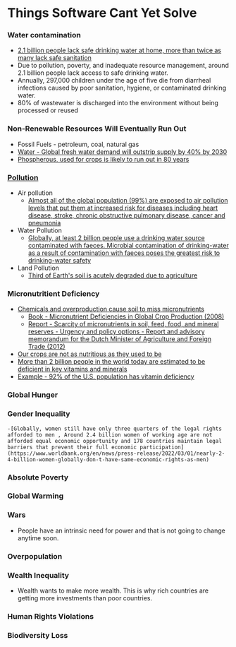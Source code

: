 # Things Software Cant Yet Solve

  
### Water contamination
* [2.1 billion people lack safe drinking water at home, more than twice as many lack safe sanitation](https://www.who.int/news/item/12-07-2017-2-1-billion-people-lack-safe-drinking-water-at-home-more-than-twice-as-many-lack-safe-sanitation)
* Due to pollution, poverty, and inadequate resource management, around 2.1 billion people lack access to safe drinking water.
* Annually, 297,000 children under the age of five die from diarrheal infections caused by poor sanitation, hygiene, or contaminated drinking water.
* 80% of wastewater is discharged into the environment without being processed or reused
### Non-Renewable Resources Will Eventually Run Out
* Fossil Fuels - petroleum, coal, natural gas
* [Water - Global fresh water demand will outstrip supply by 40% by 2030](https://www.theguardian.com/environment/2023/mar/17/global-fresh-water-demand-outstrip-supply-by-2030)
* [Phospherous, used for crops is likely to run out in 80 years](https://web.mit.edu/12.000/www/m2016/finalwebsite/solutions/phosphorus.html#:~:text=At%20current%20consumption%20levels%2C%20we,of%20it%20in%20crop%20fertilizers.)
### [Pollution](https://www.worldbank.org/en/topic/pollution)
* Air pollution
    - [Almost all of the global population (99%) are exposed to air pollution levels that put them at increased risk for diseases including heart disease, stroke, chronic obstructive pulmonary disease, cancer and pneumonia](https://www.who.int/data/gho/data/themes/air-pollution#:~:text=Almost%20all%20of%20the%20global,pulmonary%20disease%2C%20cancer%20and%20pneumonia.)
* Water Pollution
    - [Globally, at least 2 billion people use a drinking water source contaminated with faeces. Microbial contamination of drinking-water as a result of contamination with faeces poses the greatest risk to drinking-water safety](https://www.who.int/news-room/fact-sheets/detail/drinking-water#:~:text=Contaminated%20water%20and%20poor%20sanitation,individuals%20to%20preventable%20health%20risks.)    
* Land Pollution
    - [Third of Earth's soil is acutely degraded due to agriculture](https://www.theguardian.com/environment/2017/sep/12/third-of-earths-soil-acutely-degraded-due-to-agriculture-study)
### Micronutritient Deficiency
* [Chemicals and overproduction cause soil to miss micronutrients](https://www.intechopen.com/chapters/74460)
    - [Book - Micronutrient Deficiencies in Global Crop Production (2008)](./PDFs/Brian%20J.%20Alloway%20(auth.),%20Brian%20J.%20Alloway%20(eds.)%20-%20Micronutrient%20Deficiencies%20in%20Global%20Crop%20Production-Springer%20Netherlands%20(2008).pdf)
    - [Report - Scarcity of micronutrients in soil, feed, food, and mineral reserves - Urgency and policy options - Report and advisory memorandum for the Dutch Minister of Agriculture and Foreign Trade (2012)](./PDFs/scarcity_of_micronutrients.pdf)
* [Our crops are not as nutritious as they used to be](https://www.nationalgeographic.co.uk/environment-and-conservation/2022/05/fruits-and-vegetables-are-less-nutritious-than-they-used-to-be)
* [More than 2 billion people in the world today are estimated to be deficient in key vitamins and minerals](https://www.who.int/publications/m/item/WHO-WFP-UNICEF-statement-micronutrients-deficiencies-emergency#:~:text=Deficiencies%20of%20micronutrients%20are%20a,%2C%20iodine%2C%20iron%20and%20zinc.)
* [Example - 92% of the U.S. population has vitamin deficiency](https://thebiostation.com/bioblog/do-you-have-vitamin-deficiency/)
### Global Hunger
### Gender Inequality
    -[Globally, women still have only three quarters of the legal rights afforded to men , Around 2.4 billion women of working age are not afforded equal economic opportunity and 178 countries maintain legal barriers that prevent their full economic participation](https://www.worldbank.org/en/news/press-release/2022/03/01/nearly-2-4-billion-women-globally-don-t-have-same-economic-rights-as-men)
### Absolute Poverty
### Global Warming
### Wars
* People have an intrinsic need for power and that is not going to change anytime soon.
### Overpopulation
### Wealth Inequality
* Wealth wants to make more wealth. This is why rich countries are getting more investments than poor countries.
### Human Rights Violations
### Biodiversity Loss

